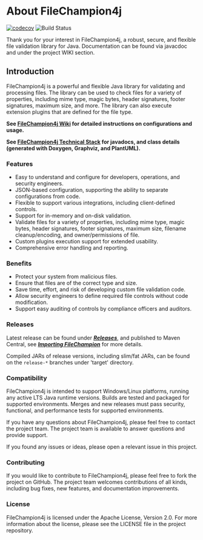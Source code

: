 # About FileChampion4j

[![codecov](https://codecov.io/gh/povimd9/FileChampion4j/branch/master/graph/badge.svg?token=WUCKTU7ALO)](https://codecov.io/gh/povimd9/FileChampion4j)
![Build Status](https://github.com/povimd9/FileChampion4j/actions/workflows/master_build_workflow.yml/badge.svg)

Thank you for your interest in FileChampion4j, a robust, secure, and flexible file validation library for Java. Documentation can be found via javacdoc and under the project WIKI section.

## Introduction

FileChampion4j is a powerful and flexible Java library for validating and processing files. The library can be used to check files for a variety of properties, including mime type, magic bytes, header signatures, footer signatures, maximum size, and more. The library can also execute extension plugins that are defined for the file type.

**See [FileChampion4j Wiki](https://github.com/povimd9/FileChampion4j/wiki) for detailed instructions on configurations and usage.**

**See [FileChampion4j Technical Stack](https://docs.filechampion.dev/) for javadocs, and class details (generated with Doxygen, Graphviz, and PlantUML).**

### Features

- Easy to understand and configure for developers, operations, and security engineers.
- JSON-based configuration, supporting the ability to separate configurations from code.
- Flexible to support various integrations, including client-defined controls.
- Support for in-memory and on-disk validation.
- Validate files for a variety of properties, including mime type, magic bytes, header signatures, footer signatures, maximum size, filename cleanup/encoding, and owner/permissions of file.
- Custom plugins execution support for extended usability.
- Comprehensive error handling and reporting.

### Benefits

- Protect your system from malicious files.
- Ensure that files are of the correct type and size.
- Save time, effort, and risk of developing custom file validation code.
- Allow security engineers to define required file controls without code modification.
- Support easy auditing of controls by compliance officers and auditors.

### Releases

Latest release can be found under [***Releases***](https://github.com/povimd9/FileChampion4j/releases), and published to Maven Central, see [***Importing FileChampion***](https://github.com/povimd9/FileChampion4j/wiki/Usage#importing-filechampion4j) for more details.

Compiled JARs of release versions, including slim/fat JARs, can be found on the `release-*` branches under 'target' directory.


### Compatibility

FileChampion4j is intended to support Windows/Linux platforms, running any active LTS Java runtime versions. Builds are tested and packaged for supported environments. Merges and new releases must pass security, functional, and performance tests for supported environments.

If you have any questions about FileChampion4j, please feel free to contact the project team. The project team is available to answer questions and provide support.

If you found any issues or ideas, please open a relevant issue in this project.

### Contributing

If you would like to contribute to FileChampion4j, please feel free to fork the project on GitHub. The project team welcomes contributions of all kinds, including bug fixes, new features, and documentation improvements.

### License

FileChampion4j is licensed under the Apache License, Version 2.0. For more information about the license, please see the LICENSE file in the project repository.

